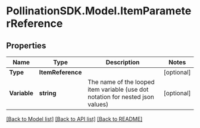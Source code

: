 
# PollinationSDK.Model.ItemParameterReference

## Properties

Name | Type | Description | Notes
------------ | ------------- | ------------- | -------------
**Type** | **ItemReference** |  | [optional] 
**Variable** | **string** | The name of the looped item variable (use dot notation for nested json values) | [optional] 

[[Back to Model list]](../README.md#documentation-for-models)
[[Back to API list]](../README.md#documentation-for-api-endpoints)
[[Back to README]](../README.md)

